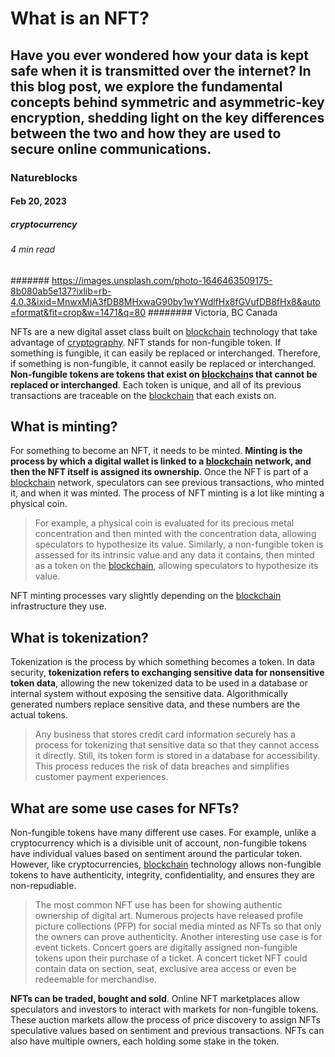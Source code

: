 # What is an NFT?
## Have you ever wondered how your data is kept safe when it is transmitted over the internet? In this blog post, we explore the fundamental concepts behind symmetric and asymmetric-key encryption, shedding light on the key differences between the two and how they are used to secure online communications.
### Natureblocks
#### Feb 20, 2023
##### cryptocurrency
###### 4 min read
####### https://images.unsplash.com/photo-1646463509175-8b080ab5e137?ixlib=rb-4.0.3&ixid=MnwxMjA3fDB8MHxwaG90by1wYWdlfHx8fGVufDB8fHx8&auto=format&fit=crop&w=1471&q=80
######## Victoria, BC Canada

NFTs are a new digital asset class built on [blockchain](https://natureblocks.com/blog/what-is-blockchain) technology that take advantage of [cryptography](https://natureblocks.com/blog/what-is-cryptography). NFT stands for non-fungible token. If something is fungible, it can easily be replaced or interchanged. Therefore, if something is non-fungible, it cannot easily be replaced or interchanged. **Non-fungible tokens are tokens that exist on [blockchain](https://natureblocks.com/blog/what-is-blockchain)s that cannot be replaced or interchanged**. Each token is unique, and all of its previous transactions are traceable on the [blockchain](https://natureblocks.com/blog/what-is-blockchain) that each exists on.

## What is minting?

For something to become an NFT, it needs to be minted. **Minting is the process by which a digital wallet is linked to a [blockchain](https://natureblocks.com/blog/what-is-blockchain) network, and then the NFT itself is assigned its ownership**. Once the NFT is part of a [blockchain](https://natureblocks.com/blog/what-is-blockchain) network, speculators can see previous transactions, who minted it, and when it was minted. The process of NFT minting is a lot like minting a physical coin.

> For example, a physical coin is evaluated for its precious metal concentration and then minted with the concentration data, allowing speculators to hypothesize its value. Similarly, a non-fungible token is assessed for its intrinsic value and any data it contains, then minted as a token on the [blockchain](https://natureblocks.com/blog/what-is-blockchain), allowing speculators to hypothesize its value.

NFT minting processes vary slightly depending on the [blockchain](https://natureblocks.com/blog/what-is-blockchain) infrastructure they use.

## What is tokenization?

Tokenization is the process by which something becomes a token. In data security, **tokenization refers to exchanging sensitive data for nonsensitive token data**, allowing the new tokenized data to be used in a database or internal system without exposing the sensitive data. Algorithmically generated numbers replace sensitive data, and these numbers are the actual tokens.

> Any business that stores credit card information securely has a process for tokenizing that sensitive data so that they cannot access it directly. Still, its token form is stored in a database for accessibility. This process reduces the risk of data breaches and simplifies customer payment experiences.

## What are some use cases for NFTs?

Non-fungible tokens have many different use cases. For example, unlike a cryptocurrency which is a divisible unit of account, non-fungible tokens have individual values based on sentiment around the particular token. However, like cryptocurrencies, [blockchain](https://natureblocks.com/blog/what-is-blockchain) technology allows non-fungible tokens to have authenticity, integrity, confidentiality, and ensures they are non-repudiable.

> The most common NFT use has been for showing authentic ownership of digital art. Numerous projects have released profile picture collections (PFP) for social media minted as NFTs so that only the owners can prove authenticity. Another interesting use case is for event tickets. Concert goers are digitally assigned non-fungible tokens upon their purchase of a ticket. A concert ticket NFT could contain data on section, seat, exclusive area access or even be redeemable for merchandise.

**NFTs can be traded, bought and sold**. Online NFT marketplaces allow speculators and investors to interact with markets for non-fungible tokens. These auction markets allow the process of price discovery to assign NFTs speculative values based on sentiment and previous transactions. NFTs can also have multiple owners, each holding some stake in the token.
